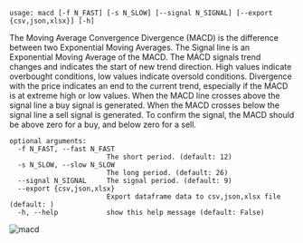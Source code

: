 ```
usage: macd [-f N_FAST] [-s N_SLOW] [--signal N_SIGNAL] [--export {csv,json,xlsx}] [-h]
```

The Moving Average Convergence Divergence (MACD) is the difference between two Exponential Moving Averages. The Signal line is an Exponential Moving Average of the MACD. The MACD signals trend changes and indicates the start of new trend direction. High values indicate overbought conditions, low values indicate oversold conditions. Divergence with the price indicates an end to the current trend, especially if the MACD is at extreme high or
low values. When the MACD line crosses above the signal line a buy signal is generated. When the MACD crosses below the signal line a sell signal is generated. To confirm the signal, the MACD should be above zero for a buy, and below zero for a sell.

```
optional arguments:
  -f N_FAST, --fast N_FAST
                        The short period. (default: 12)
  -s N_SLOW, --slow N_SLOW
                        The long period. (default: 26)
  --signal N_SIGNAL     The signal period. (default: 9)
  --export {csv,json,xlsx}
                        Export dataframe data to csv,json,xlsx file (default: )
  -h, --help            show this help message (default: False)
```

![macd](https://user-images.githubusercontent.com/25267873/108602739-92813b00-739b-11eb-8a4e-8fa7ed66b2b6.png)
